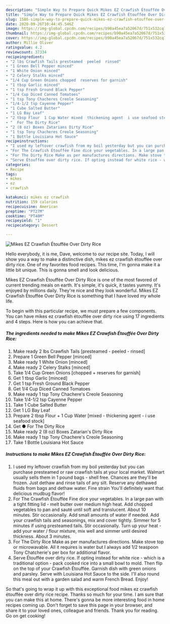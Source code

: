 ```yaml
---
description: "Simple Way to Prepare Quick Mikes EZ Crawfish Étouffée Over Dirty Rice"
title: "Simple Way to Prepare Quick Mikes EZ Crawfish Étouffée Over Dirty Rice"
slug: 1586-simple-way-to-prepare-quick-mikes-ez-crawfish-etouffee-over-dirty-rice
date: 2020-09-26T10:44:45.546Z
image: https://img-global.cpcdn.com/recipes/b90a45ea7a52067d/751x532cq70/mikes-ez-crawfish-etouffee-over-dirty-rice-recipe-main-photo.jpg
thumbnail: https://img-global.cpcdn.com/recipes/b90a45ea7a52067d/751x532cq70/mikes-ez-crawfish-etouffee-over-dirty-rice-recipe-main-photo.jpg
cover: https://img-global.cpcdn.com/recipes/b90a45ea7a52067d/751x532cq70/mikes-ez-crawfish-etouffee-over-dirty-rice-recipe-main-photo.jpg
author: Millie Oliver
ratingvalue: 4.2
reviewcount: 37334
recipeingredient:
- "2 lbs Crawfish Tails presteamed  peeled  rinsed"
- "1 Green Bell Pepper minced"
- "1 White Onion minced"
- "2 Celery Stalks minced"
- "1/4 Cup Green Onions chopped  reserves for garnish"
- "1 tbsp Garlic minced"
- "1 tsp Fresh Ground Black Pepper"
- "1/4 Cup Diced Canned Tomatoes"
- "1 tsp Tony Chacheres Creole Seasoning"
- "1/4-1/2 tsp Cayenne Pepper"
- "1 Cube Salted Butter"
- "1 LG Bay Leaf"
- "2 tbsp Flour  1 Cup Water mixed  thickening agent  i use seafood stock"
- "  For The Dirty Rice"
- "2 (8 oz) Boxes Zatarians Dirty Rice"
- "1 tsp Tony Chacheres Creole Seasoning"
- "1 Bottle Louisiana Hot Sauce"
recipeinstructions:
- "I used my leftover crawfish from my boil yesterday but you can purchase presteamed or raw crawfish tails at your local market. Walmart usually sells them in 1 pound bags - shell free. Chances are they&#39;ll be frozen. Just dethaw and rinse tails of any silt. Reserve any dethawed fluids from bags and dethaw water. Fine strain You&#39;ll definitely want that delicious mudbug flavor!"
- "For The Crawfish Étouffée Fine dice your vegetables. In a large pan with a tight fitting lid - melt butter over medium high heat. Add chopped vegetables to pan and sauté until soft and translucent. About 10 minutes. Stir occasionally. Add small amounts of water if needed. Add your crawfish tails and seasonings, mix and cover tightly. Simmer for 5 minutes if using presteamed tails. Stir occasionally. Turn up your heat - add your water / flour mixture, mix well and simmer until desired thickness. About 3 minutes."
- "For The Dirty Rice Make as per manufactures directions. Make stove top or microwavable. All it requires is water but I always add 1/2 teaspoon Tony Chatcherie&#39;s per box for additional flavor."
- "Serve Étouffée over dirty rice. If opting instead for white rice - which is a traditional option - pack cooked rice into a small bowl to mold. Then flip on the top of your Crawfish Étouffée. Garnish dish with green onions and parsley. Serve with Louisiana Hot Sauce to the side. I&#39;ll also round this meal out with a garden salad and warm French Bread. Enjoy!"
categories:
- Recipe
tags:
- mikes
- ez
- crawfish

katakunci: mikes ez crawfish 
nutrition: 159 calories
recipecuisine: American
preptime: "PT27M"
cooktime: "PT40M"
recipeyield: "1"
recipecategory: Dessert

---
```



![Mikes EZ Crawfish Étouffée Over Dirty Rice](https://img-global.cpcdn.com/recipes/b90a45ea7a52067d/751x532cq70/mikes-ez-crawfish-etouffee-over-dirty-rice-recipe-main-photo.jpg)

Hello everybody, it is me, Dave, welcome to our recipe site. Today, I will show you a way to make a distinctive dish, mikes ez crawfish étouffée over dirty rice. One of my favorites food recipes. This time, I'm gonna make it a little bit unique. This is gonna smell and look delicious.

Mikes EZ Crawfish Étouffée Over Dirty Rice is one of the most favored of current trending meals on earth. It's simple, it's quick, it tastes yummy. It's enjoyed by millions daily. They're nice and they look wonderful. Mikes EZ Crawfish Étouffée Over Dirty Rice is something that I have loved my whole life.




To begin with this particular recipe, we must prepare a few components. You can have mikes ez crawfish étouffée over dirty rice using 17 ingredients and 4 steps. Here is how you can achieve that.

<!--inarticleads1-->

##### The ingredients needed to make Mikes EZ Crawfish Étouffée Over Dirty Rice:

1. Make ready 2 lbs Crawfish Tails [presteamed - peeled - rinsed]
1. Prepare 1 Green Bell Pepper [minced]
1. Make ready 1 White Onion [minced]
1. Make ready 2 Celery Stalks [minced]
1. Take 1/4 Cup Green Onions [chopped + reserves for garnish]
1. Get 1 tbsp Garlic [minced]
1. Get 1 tsp Fresh Ground Black Pepper
1. Get 1/4 Cup Diced Canned Tomatoes
1. Make ready 1 tsp Tony Chachere&#39;s Creole Seasoning
1. Take 1/4-1/2 tsp Cayenne Pepper
1. Take 1 Cube Salted Butter
1. Get 1 LG Bay Leaf
1. Prepare 2 tbsp Flour + 1 Cup Water [mixed - thickening agent - i use seafood stock]
1. Get  ● For The Dirty Rice
1. Make ready 2 (8 oz) Boxes Zatarian&#39;s Dirty Rice
1. Make ready 1 tsp Tony Chachere&#39;s Creole Seasoning
1. Take 1 Bottle Louisiana Hot Sauce




<!--inarticleads2-->

##### Instructions to make Mikes EZ Crawfish Étouffée Over Dirty Rice:

1. I used my leftover crawfish from my boil yesterday but you can purchase presteamed or raw crawfish tails at your local market. Walmart usually sells them in 1 pound bags - shell free. Chances are they&#39;ll be frozen. Just dethaw and rinse tails of any silt. Reserve any dethawed fluids from bags and dethaw water. Fine strain You&#39;ll definitely want that delicious mudbug flavor!
1. For The Crawfish Étouffée Fine dice your vegetables. In a large pan with a tight fitting lid - melt butter over medium high heat. Add chopped vegetables to pan and sauté until soft and translucent. About 10 minutes. Stir occasionally. Add small amounts of water if needed. Add your crawfish tails and seasonings, mix and cover tightly. Simmer for 5 minutes if using presteamed tails. Stir occasionally. Turn up your heat - add your water / flour mixture, mix well and simmer until desired thickness. About 3 minutes.
1. For The Dirty Rice Make as per manufactures directions. Make stove top or microwavable. All it requires is water but I always add 1/2 teaspoon Tony Chatcherie&#39;s per box for additional flavor.
1. Serve Étouffée over dirty rice. If opting instead for white rice - which is a traditional option - pack cooked rice into a small bowl to mold. Then flip on the top of your Crawfish Étouffée. Garnish dish with green onions and parsley. Serve with Louisiana Hot Sauce to the side. I&#39;ll also round this meal out with a garden salad and warm French Bread. Enjoy!




So that's going to wrap it up with this exceptional food mikes ez crawfish étouffée over dirty rice recipe. Thanks so much for your time. I am sure that you can make this at home. There's gonna be more interesting food in home recipes coming up. Don't forget to save this page in your browser, and share it to your loved ones, colleague and friends. Thank you for reading. Go on get cooking!
